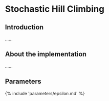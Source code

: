 # Stochastic Hill Climbing


## Introduction

......



## About the implementation

......



## Parameters

{% include 'parameters/epsilon.md' %}

